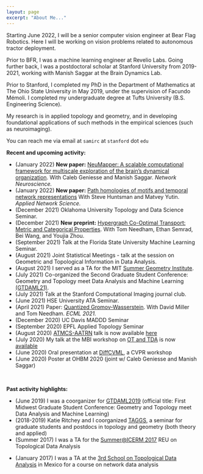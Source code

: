 ```yaml
---
layout: page
excerpt: "About Me..."
---
```


Starting June 2022, I will be a senior computer vision engineer at Bear Flag Robotics. Here I will be working on vision problems related to autonomous tractor deployment. 

Prior to BFR, I was a machine learning engineer at Revelio Labs. Going further back, I was a postdoctoral scholar at Stanford University from 2019-2021, working with Manish Saggar at the Brain Dynamics Lab. 

Prior to Stanford, I completed my PhD in the Department of Mathematics at The Ohio State University in May 2019, under the supervision of Facundo Mémoli. I completed my undergraduate degree at Tufts University (B.S. Engineering Science).

My research is in applied topology and geometry, and in developing foundational applications of such methods in the empirical sciences (such as neuroimaging).

You can reach me via email at `samirc` at `stanford` dot `edu`

**Recent and upcoming activity:**

- (January 2022) **New paper:** [NeuMapper: A scalable computational framework for multiscale exploration of the brain’s dynamical organization](https://direct.mit.edu/netn/article/doi/10.1162/netn_a_00229/109065/). With Caleb Geniesse and Manish Saggar. _Network Neuroscience._
- (January 2022) **New paper:** [Path homologies of motifs and temporal network representations](https://link.springer.com/article/10.1007/s41109-021-00441-z) With Steve Huntsman and Matvey Yutin. _Applied Network Science._
- (December 2021) Oklahoma University Topology and Data Science Seminar.
- (December 2021) **New preprint:** [Hypergraph Co-Optimal Transport: Metric and Categorical Properties](https://arxiv.org/pdf/2112.03904.pdf). With Tom Needham, Ethan Semrad, Bei Wang, and Youjia Zhou.
- (September 2021) Talk at the Florida State University Machine Learning Seminar.
- (August 2021) Joint Statistical Meetings - talk at the session on Geometric and Topological Information in Data Analysis.
- (August 2021) I served as a TA for the MIT [Summer Geometry Institute](https://sgi.mit.edu/).
- (July 2021) Co-organized the Second Graduate Student Conference: Geometry and Topology meet Data Analysis and Machine Learning [(GTDAML21)](https://gtdaml.wixsite.com/2021).
- (July 2021) Talk at the Stanford Computational Imaging journal club.
- (June 2021) HSE University ATA Seminar.
- (April 2021) Paper: [Quantized Gromov-Wasserstein](https://arxiv.org/abs/2104.02013). With David Miller and Tom Needham. _ECML 2021._
- (December 2020) UC Davis MADDD Seminar
- (September 2020) EPFL Applied Topology Seminar
- (August 2020) [ATMCS-AATRN](https://tgda.osu.edu/atmcs2020/atmcs-2020-talks-hosted-by-the-aatn/) talk is now available [here](https://youtu.be/qQRPbXRgm1Y)
- (July 2020) My talk at the MBI workshop on [OT and TDA](https://mbi.osu.edu/events/optimal-transport-topological-data-analysis-and-applications-shape-and-machine-learning) is now [available](https://video.mbi.ohio-state.edu/video/player/?id=4971&title=A+Riemannian+framework+for+Gromov-Wasserstein+averaging+with+applications+to+neuroimaging)
- (June 2020) Oral presentation at [DiffCVML](https://diffcvml.org/2020/program/), a CVPR workshop
- (June 2020) Poster at OHBM 2020 (joint w/ Caleb Geniesse and Manish Saggar)

&nbsp; 
  
  



**Past activity highlights:**

- (June 2019) I was a coorganizer for [GTDAML2019](https://tgda.osu.edu/gtdaml2019/) (official title: First Midwest Graduate Student Conference: Geometry and Topology meet Data Analysis and Machine Learning)
- (2018-2019) Katie Ritchey and I coorganized [TAGGS](https://sites.google.com/view/osu-taggs/home), a seminar for graduate students and postdocs in topology and geometry (both theory and applied)
- (Summer 2017) I was a TA for the [Summer@ICERM 2017](https://icerm.brown.edu/summerug/2017/) REU on Topological Data Analysis
<!-- - (Summer 2017) Elchanan Solomon and I coorganized a panel on _Applying to Math Graduate School_  -->
- (January 2017) I was a TA at the [3rd School on Topological Data Analysis](https://atd.cimat.mx/es/tercera-escuela-atd) in Mexico for a course on network data analysis


<!-- 

**Engineering education:**

_I would like to get back to these activities eventually_
- (2009-2013) I co-taught LEGO robotics and other engineering activities to fifth graders in the greater Boston area through [Tufts STOMP](https://ceeo.tufts.edu/outreach/stomp.htm) -->